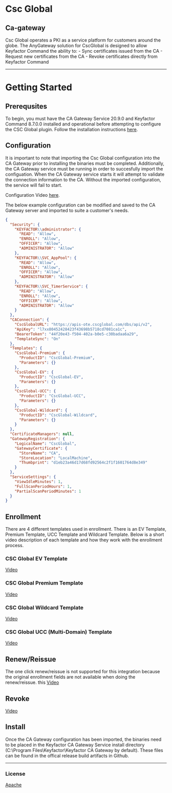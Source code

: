 # Csc Global
## Ca-gateway

Csc Global operates a PKI as a service platform for customers around the globe.  The AnyGateway solution for CscGlobal is designed to allow Keyfactor Command the ability to: - Sync certificates issued from the CA - Request new certificates from the CA - Revoke certificates directly from Keyfactor Command

<!-- add integration specific information below -->
*** 
# Getting Started
## Prerequsites
To begin, you must have the CA Gateway Service 20.9.0 and Keyfactor Command 8.7.0.0 installed and operational before attempting to configure the CSC Global plugin. Follow the installation instructions
[here]().

## Configuration
It is important to note that importing the  Csc Global configuration into the CA Gateway prior to installing the binaries must be completed. Additionally, the CA Gateway service
must be running in order to succesfully import the configuation. When the CA Gateway service starts it will attempt to validate the connection information to 
the CA.  Without the imported configuration, the service will fail to start.

Configuration Video [here](https://web.microsoftstream.com/video/b72590d2-9c11-41bf-be01-9cd36bdafd21?list=studio).

The below example configuration can be modified and saved to the CA Gateway server and imported to suite a customer's needs.

```json
{
  "Security": {
    "KEYFACTOR\\administrator": {
      "READ": "Allow",
      "ENROLL": "Allow",
      "OFFICER": "Allow",
      "ADMINISTRATOR": "Allow"
    },
    "KEYFACTOR\\SVC_AppPool": {
      "READ": "Allow",
      "ENROLL": "Allow",
      "OFFICER": "Allow",
      "ADMINISTRATOR": "Allow"
    },
    "KEYFACTOR\\SVC_TimerService": {
      "READ": "Allow",
      "ENROLL": "Allow",
      "OFFICER": "Allow",
      "ADMINISTRATOR": "Allow"
    }
  },
  "CAConnection": {
    "CscGlobalURL": "https://apis-ote.cscglobal.com/dbs/api/v2",
    "ApiKey": "l7xx80452428423f43698b5718cd7081ca1c",
    "BearerToken": "44f20e43-f504-402a-b0e5-c30badaa6a29",
    "TemplateSync": "On"
  },
  "Templates": {
    "CscGlobal-Premium": {
      "ProductID": "CscGlobal-Premium",
      "Parameters": {}
    },
    "CscGlobal-EV": {
      "ProductID": "CscGlobal-EV",
      "Parameters": {}
    },
    "CscGlobal-UCC": {
      "ProductID": "CscGlobal-UCC",
      "Parameters": {}
    },
    "CscGlobal-Wildcard": {
      "ProductID": "CscGlobal-Wildcard",
      "Parameters": {}
    }
  },
  "CertificateManagers": null,
  "GatewayRegistration": {
    "LogicalName": "CscGlobal",
    "GatewayCertificate": {
      "StoreName": "CA",
      "StoreLocation": "LocalMachine",
      "Thumbprint": "d1eb23a46d17d68fd92564c2f1f1601764d8e349"
    }
  },
  "ServiceSettings": {
    "ViewIdleMinutes": 1,
    "FullScanPeriodHours": 1,
    "PartialScanPeriodMinutes": 1
  }
}
```

## Enrollment
There are 4 different templates used in enrollment.  There is an EV Template, Premium Template, UCC Template and Wildcard Template.  Below is a short video description of each
template and how they work with the enrollment process.

### CSC Global EV Template
[Video](https://web.microsoftstream.com/video/bb3db223-65ba-491d-bd8b-9d5d3fed98ff)

### CSC Global Premium Template
[Video](https://web.microsoftstream.com/video/0ac0c3fb-ff07-4b23-ba8c-78f1361c84ee)

### CSC Global Wildcard Template
[Video](https://web.microsoftstream.com/video/d5ff6d55-36d7-4df4-b46a-dd173db91006)

### CSC Global UCC (Multi-Domain) Template
[Video](https://web.microsoftstream.com/video/807d833c-b4b6-43d8-86cc-f47b04d0eb23)

## Renew/Reissue
The one click renew/reissue is not supported for this integration because the original enrollment fields are not available when doing the renew/reissue.
this [Video](https://web.microsoftstream.com/video/bc3ec09e-f4a9-4c5b-9233-20f5b28b4456)

## Revoke
[Video](https://web.microsoftstream.com/video/1d170a6c-cbbc-4be7-8c46-8ee060dd02f1)

## Install
Once the CA Gateway configuration has been imported, the binaries need to be placed in the Keyfactor CA Gateway Service install directory 
(C:\\Program Files\\Keyfactor\\Keyfactor CA Gateway by default). These files can be found in the offical release build artifacts in Github.

***

### License
[Apache](https://apache.org/licenses/LICENSE-2.0)
